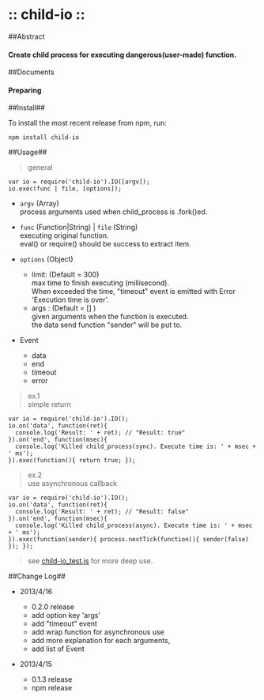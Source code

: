 :: child-io ::
=

##Abstract
#### Create child process for executing dangerous(user-made) function.

##Documents
#### Preparing

##Install##

To install the most recent release from npm, run:

	npm install child-io

##Usage##

> general  
	
	var io = require('child-io').IO([argv]);
	io.exec(func | file, [options]);
  
- `argv` (Array)  
  process arguments used when child_process is .fork()ed.  
  
- `func` (Function|String) | `file` (String)  
  executing original function.  
  eval() or require() should be success to extract item.
  
- `options` (Object)
  * limit: (Default = 300)  
    max time to finish executing (millisecond).  
    When exceeded the time, "timeout" event is emitted with Error 'Execution time is over'.  
  * args : (Default = [] )  
    given arguments when the function is executed.  
    the data send function "sender" will be put to.  
  
- Event
  * data
  * end
  * timeout
  * error
  
> ex.1  
  simple return

	var io = require('child-io').IO();
	io.on('data', function(ret){
	  console.log('Result: ' + ret); // "Result: true"
	}).on('end', function(msec){
	  console.log('Killed child_process(sync). Execute time is: ' + msec + ' ms');
	}).exec(function(){ return true; });

> ex.2  
  use asynchronous callback 
  
	var io = require('child-io').IO();
	io.on('data', function(ret){
	  console.log('Result: ' + ret); // "Result: false"
	}).on('end', function(msec){
	  console.log('Killed child_process(async). Execute time is: ' + msec + ' ms');
	}).exec(function(sender){ process.nextTick(function(){ sender(false) }); });
	
> see [child-io\_test.js](https://github.com/ystskm/node-child-io/blob/master/sample/child-io\_test.js) for more deep use.

##Change Log##

+ 2013/4/16
  - 0.2.0 release
  - add option key 'args'
  - add "timeout" event
  - add wrap function for asynchronous use
  - add more explanation for each arguments,
  - add list of Event

+ 2013/4/15
  - 0.1.3 release
  - npm release
